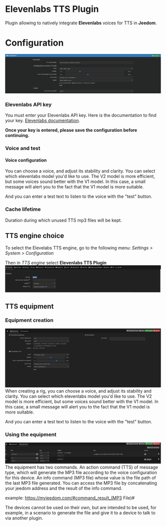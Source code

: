 # Elevenlabs TTS Plugin

Plugin allowing to natively integrate **Elevenlabs** voices for TTS in **Jeedom**.


# Configuration 
![Configuration](../images/configuration.png)

### Elevenlabs API key
You must enter your Elevenlabs API key. Here is the documentation to find your key. [Elevenlabs documentation](https://docs.elevenlabs.io/api-reference/quick-start/authentication).

**Once your key is entered, please save the configuration before continuing.**

### Voice and test
#### Voice configuration
You can choose a voice, and adjust its stability and clarity.
You can select which elevenlabs model you'd like to use.
The V2 model is more efficient, but some voices sound better with the V1 model. In this case, a small message will alert you to the fact that the V1 model is more suitable.

And you can enter a test text to listen to the voice with the "test" button.

### Cache lifetime
Duration during which unused TTS mp3 files will be kept.

## TTS engine choice

To select the Elevelabs TTS engine, go to the following menu: *Settings > System > Configuration*

Then in *TTS engine* select **Elevenlabs TTS Plugin**
![TTS](../images/tts.png)

## TTS equipment
### Equipment creation
![TTS equipment](../images/eq_configuration.png)
When creating a rig, you can choose a voice, and adjust its stability and clarity.
You can select which elevenlabs model you'd like to use.
The V2 model is more efficient, but some voices sound better with the V1 model. In this case, a small message will alert you to the fact that the V1 model is more suitable.

And you can enter a test text to listen to the voice with the "test" button.

### Using the equipment
![Commands](../images/eq_cmd.png)
The equipment has two commands.
An action command (TTS) of message type, which will generate the MP3 file according to the voice configuration for this device.
An info command (MP3 file) whose value is the file path of the last MP3 file generated.
You can access the MP3 file by concatenating your jeedom address and the result of the info command.

example: https://myjeedom.com/#command_result_(MP3 File)#

The devices cannot be used on their own, but are intended to be used, for example, in a scenario to generate the file and give it to a device to talk to via another plugin.